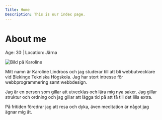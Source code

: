 ```yaml
---
Title: Home
Description: This is our index page.
---
```


About me
==========================

<p class="align-center">Age: 30 | Location: Järna</p>

<div class="wrap-me">
    <div class="me">
        <img src="%base_url%/image/karoline.jpg" alt="Bild på Karoline">
    </div>
    <p>Mitt namn är Karoline Lindroos och jag studerar till att bli webbutvecklare vid Blekinge Tekniska Högskola. Jag har stort intresse för webbprogrammering samt webbdesign.</p>
    <p>Jag är en person som gillar att utvecklas och lära mig nya saker. Jag gillar struktur och ordning och jag gillar att lägga tid på att få till det lilla extra.</p>
    <p>På fritiden föredrar jag att resa och dyka, även meditation är något jag ägnar mig åt.</p>
</div>
<!-- ![Bild på Karoline](%base_url%/image/karoline.jpg){.me} -->

